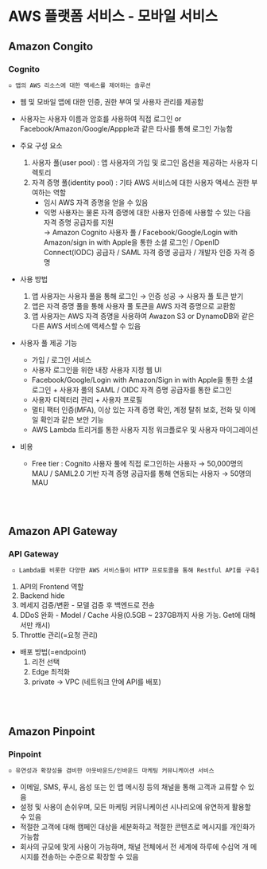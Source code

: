 # AWS 플랫폼 서비스 - 모바일 서비스

## Amazon Congito

### Cognito

```tex
▫️ 앱의 AWS 리소스에 대한 액세스를 제어하는 솔루션
```

+ 웹 및 모바일 앱에 대한 인증, 권한 부여 및 사용자 관리를 제공함
+ 사용자는 사용자 이름과 암호를 사용하여 직접 로그인 or Facebook/Amazon/Google/Appple과 같은 타사를 통해 로그인 가능함

+ 주요 구성 요소
  1. 사용자 풀(user pool) : 앱 사용자의 가입 및 로그인 옵션을 제공하는 사용자 디렉토리
  2. 자격 증명 풀(identity pool) : 기타 AWS 서비스에 대한 사용자 액세스 권한 부여하는 역할
     + 임시 AWS 자격 증명을 얻을 수 있음
     + 익명 사용자는 물론 자격 증명에 대한 사용자 인증에 사용할 수 있는 다음 자격 증명 공급자를 지원<br/> → Amazon Cognito 사용자 풀 / Facebook/Google/Login with Amazon/sign in with Apple을 통한 소셜 로그인 / OpenID Connect(IODC) 공급자 / SAML 자격 증명 공급자 / 개발자 인증 자격 증명
+ 사용 방법
  1. 앱 사용자는 사용자 풀을 통해 로그인 → 인증 성공 → 사용자 풀 토큰 받기
  2. 앱은 자격 증명 풀을 통해 사용자 풀 토큰을 AWS 자격 증명으로 교환함
  3. 앱 사용자는 AWS 자격 증명을 사용하여 Awazon S3 or DynamoDB와 같은 다른 AWS 서비스에 액세스할 수 있음
+ 사용자 풀 제공 기능
  + 가입 / 로그인 서비스
  + 사용자 로그인을 위한 내장 사용자 지정 웹 UI
  + Facebook/Google/Login with Amazon/Sign in with Apple을 통한 소셜 로그인 + 사용자 풀의 SAML / OIDC 자격 증명 공급자를 통한 로그인
  + 사용자 디렉터리 관리 + 사용자 프로필
  + 멀티 팩터 인증(MFA), 이상 있는 자격 증명 확인, 계정 탈취 보호, 전화 및 이메일 확인과 같은 보안 기능
  + AWS Lambda 트리거를 통한 사용자 지정 워크플로우 및 사용자 마이그레이션
+ 비용
  + Free tier : Cognito 사용자 풀에 직접 로그인하는 사용자 → 50,000명의 MAU / SAML2.0 기반 자격 증명 공급자를 통해 연동되는 사용자 → 50명의 MAU

<br/><br/>

## Amazon API Gateway

### API Gateway

```tex
 ▫️ Lambda를 비롯한 다양한 AWS 서비스들이 HTTP 프로토콜을 통해 Restful API를 구축할 수 있도록 해주는 서비스
```

1. API의 Frontend 역할
2. Backend hide
3. 메세지 검증/변환 - 모델 검증 후 백엔드로 전송
4. DDoS 완화 - Model / Cache 사용(0.5GB ~ 237GB까지 사용 가능. Get에 대해서만 캐시)
5. Throttle 관리(=요청 관리)

+ 배포 방법(=endpoint)
  1. 리전 선택
  2. Edge 최적화
  3. private → VPC (네트워크 안에 API를 배포)

<br/><br/>

## Amazon Pinpoint

### Pinpoint

```tex
▫️ 유연성과 확장성을 겸비한 아웃바운드/인바운드 마케팅 커뮤니케이션 서비스
```

+ 이메일, SMS, 푸시, 음성 또는 인 앱 메시징 등의 채널을 통해 고객과 교류할 수 있음
+ 설정 및 사용이 손쉬우며, 모든 마케팅 커뮤니케이션 시나리오에 유연하게 활용할 수 있음
+ 적절한 고객에 대해 캠페인 대상을 세분화하고 적절한 콘텐츠로 메시지를 개인화가 가능함
+ 회사의 규모에 맞게 사용이 가능하며, 채널 전체에서 전 세계에 하루에 수십억 개 메시지를 전송하는 수준으로 확장할 수 있음

<br/><br/>